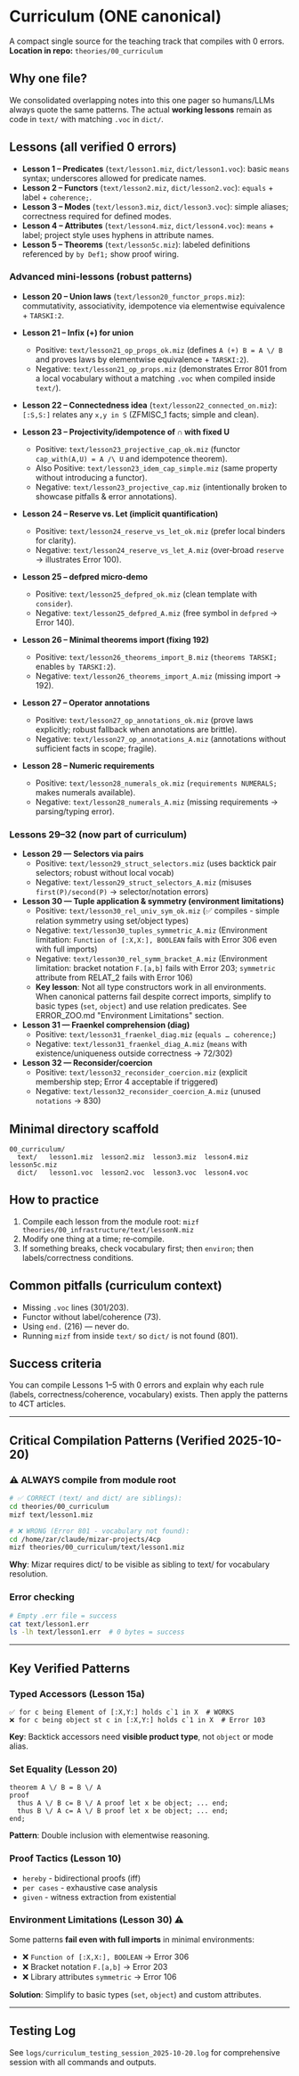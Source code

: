 # Curriculum (ONE canonical)
A compact single source for the teaching track that compiles with 0 errors.  
**Location in repo:** `theories/00_curriculum`

## Why one file?
We consolidated overlapping notes into this one pager so humans/LLMs always quote the same patterns. The actual **working lessons** remain as code in `text/` with matching `.voc` in `dict/`.

## Lessons (all verified 0 errors)
- **Lesson 1 – Predicates** (`text/lesson1.miz`, `dict/lesson1.voc`): basic `means` syntax; underscores allowed for predicate names.
- **Lesson 2 – Functors** (`text/lesson2.miz`, `dict/lesson2.voc`): `equals` + label + `coherence;`.
- **Lesson 3 – Modes** (`text/lesson3.miz`, `dict/lesson3.voc`): simple aliases; correctness required for defined modes.
- **Lesson 4 – Attributes** (`text/lesson4.miz`, `dict/lesson4.voc`): `means` + label; project style uses hyphens in attribute names.
- **Lesson 5 – Theorems** (`text/lesson5c.miz`): labeled definitions referenced by `by Def1;` show proof wiring.

### Advanced mini-lessons (robust patterns)
- **Lesson 20 – Union laws** (`text/lesson20_functor_props.miz`): commutativity, associativity, idempotence via elementwise equivalence + `TARSKI:2`.
- **Lesson 21 – Infix (+) for union**
  - Positive: `text/lesson21_op_props_ok.miz` (defines `A (+) B = A \/ B` and proves laws by elementwise equivalence + `TARSKI:2`).
  - Negative: `text/lesson21_op_props.miz` (demonstrates Error 801 from a local vocabulary without a matching `.voc` when compiled inside `text/`).
- **Lesson 22 – Connectedness idea** (`text/lesson22_connected_on.miz`): `[:S,S:]` relates any `x,y in S` (ZFMISC_1 facts; simple and clean).
- **Lesson 23 – Projectivity/idempotence of ∩ with fixed U**
  - Positive: `text/lesson23_projective_cap_ok.miz` (functor `cap_with(A,U) = A /\ U` and idempotence theorem).
  - Also Positive: `text/lesson23_idem_cap_simple.miz` (same property without introducing a functor).
  - Negative: `text/lesson23_projective_cap.miz` (intentionally broken to showcase pitfalls & error annotations).

- **Lesson 24 – Reserve vs. Let (implicit quantification)**
  - Positive: `text/lesson24_reserve_vs_let_ok.miz` (prefer local binders for clarity).
  - Negative: `text/lesson24_reserve_vs_let_A.miz` (over‑broad `reserve` → illustrates Error 100).

- **Lesson 25 – defpred micro‑demo**
  - Positive: `text/lesson25_defpred_ok.miz` (clean template with `consider`).
  - Negative: `text/lesson25_defpred_A.miz` (free symbol in `defpred` → Error 140).

- **Lesson 26 – Minimal theorems import (fixing 192)**
  - Positive: `text/lesson26_theorems_import_B.miz` (`theorems TARSKI;` enables `by TARSKI:2`).
  - Negative: `text/lesson26_theorems_import_A.miz` (missing import → 192).

- **Lesson 27 – Operator annotations**
  - Positive: `text/lesson27_op_annotations_ok.miz` (prove laws explicitly; robust fallback when annotations are brittle).
  - Negative: `text/lesson27_op_annotations_A.miz` (annotations without sufficient facts in scope; fragile).

- **Lesson 28 – Numeric requirements**
  - Positive: `text/lesson28_numerals_ok.miz` (`requirements NUMERALS;` makes numerals available).
  - Negative: `text/lesson28_numerals_A.miz` (missing requirements → parsing/typing error).

### Lessons 29–32 (now part of curriculum)
- **Lesson 29 — Selectors via pairs**
  - Positive: `text/lesson29_struct_selectors.miz` (uses backtick pair selectors; robust without local vocab)
  - Negative: `text/lesson29_struct_selectors_A.miz` (misuses `first(P)/second(P)` → selector/notation errors)
- **Lesson 30 — Tuple application & symmetry (environment limitations)**
  - Positive: `text/lesson30_rel_univ_sym_ok.miz` (✅ compiles - simple relation symmetry using set/object types)
  - Negative: `text/lesson30_tuples_symmetric_A.miz` (Environment limitation: `Function of [:X,X:], BOOLEAN` fails with Error 306 even with full imports)
  - Negative: `text/lesson30_rel_symm_bracket_A.miz` (Environment limitation: bracket notation `F.[a,b]` fails with Error 203; `symmetric` attribute from RELAT_2 fails with Error 106)
  - **Key lesson**: Not all type constructors work in all environments. When canonical patterns fail despite correct imports, simplify to basic types (`set`, `object`) and use relation predicates. See ERROR_ZOO.md "Environment Limitations" section.
- **Lesson 31 — Fraenkel comprehension (diag)**
  - Positive: `text/lesson31_fraenkel_diag.miz` (`equals … coherence;`)
  - Negative: `text/lesson31_fraenkel_diag_A.miz` (`means` with existence/uniqueness outside correctness → 72/302)
- **Lesson 32 — Reconsider/coercion**
  - Positive: `text/lesson32_reconsider_coercion.miz` (explicit membership step; Error 4 acceptable if triggered)
  - Negative: `text/lesson32_reconsider_coercion_A.miz` (unused `notations` → 830)

## Minimal directory scaffold
```
00_curriculum/
  text/   lesson1.miz  lesson2.miz  lesson3.miz  lesson4.miz  lesson5c.miz
  dict/   lesson1.voc  lesson2.voc  lesson3.voc  lesson4.voc
```

## How to practice
1) Compile each lesson from the module root: `mizf theories/00_infrastructure/text/lessonN.miz`  
2) Modify one thing at a time; re‑compile.  
3) If something breaks, check vocabulary first; then `environ`; then labels/correctness conditions.

## Common pitfalls (curriculum context)
- Missing `.voc` lines (301/203).
- Functor without label/coherence (73).
- Using `end.` (216) — never do.
- Running `mizf` from inside `text/` so `dict/` is not found (801).

## Success criteria
You can compile Lessons 1–5 with 0 errors and explain why each rule (labels, correctness/coherence, vocabulary) exists. Then apply the patterns to 4CT articles.

---

## Critical Compilation Patterns (Verified 2025-10-20)

### ⚠️ ALWAYS compile from module root
```bash
# ✅ CORRECT (text/ and dict/ are siblings):
cd theories/00_curriculum
mizf text/lesson1.miz

# ❌ WRONG (Error 801 - vocabulary not found):
cd /home/zar/claude/mizar-projects/4cp
mizf theories/00_curriculum/text/lesson1.miz
```

**Why**: Mizar requires dict/ to be visible as sibling to text/ for vocabulary resolution.

### Error checking
```bash
# Empty .err file = success
cat text/lesson1.err
ls -lh text/lesson1.err  # 0 bytes = success
```

---

## Key Verified Patterns

### Typed Accessors (Lesson 15a)
```mizar
✅ for c being Element of [:X,Y:] holds c`1 in X  # WORKS
❌ for c being object st c in [:X,Y:] holds c`1 in X  # Error 103
```
**Key**: Backtick accessors need **visible product type**, not `object` or mode alias.

### Set Equality (Lesson 20)
```mizar
theorem A \/ B = B \/ A
proof
  thus A \/ B c= B \/ A proof let x be object; ... end;
  thus B \/ A c= A \/ B proof let x be object; ... end;
end;
```
**Pattern**: Double inclusion with elementwise reasoning.

### Proof Tactics (Lesson 10)
- `hereby` - bidirectional proofs (iff)
- `per cases` - exhaustive case analysis
- `given` - witness extraction from existential

### Environment Limitations (Lesson 30) ⚠️
Some patterns **fail even with full imports** in minimal environments:
- ❌ `Function of [:X,X:], BOOLEAN` → Error 306
- ❌ Bracket notation `F.[a,b]` → Error 203
- ❌ Library attributes `symmetric` → Error 106

**Solution**: Simplify to basic types (`set`, `object`) and custom attributes.

---

## Testing Log
See `logs/curriculum_testing_session_2025-10-20.log` for comprehensive session with all commands and outputs.
